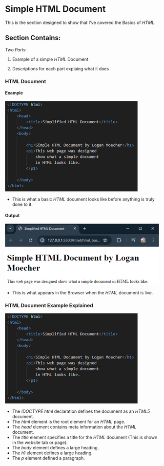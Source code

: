 # Simple HTML Document
This is the section designed to show that I've covered the Basics of *HTML*.

## Section Contains:

*Two Parts*:

1. Example of a simple *HTML* Document

2. Descriptions for each part explaing what it does

### HTML Document

#### Example

![Simple Doc code IMG 1](IMG/simple_doc_img_1.PNG "Simple Doc Code IMG 1")

* This is what a basic *HTML* document looks like before anything is truly done to it.

#### Output

![Simple Doc code IMG 2](IMG/simple_doc_img_2.PNG "Simple Doc Code IMG 2")

* This is what appears in the Browser when the *HTML* document is live.

### HTML Document Example Explained

![Simple Doc code IMG 1](IMG/simple_doc_img_1.PNG "Simple Doc Code IMG 1")

* The *!DOCTYPE html* declaration defines the document as an *HTML5* document.
* The *html* element is the root element for an *HTML* page.
* The *head* element contains meta information about the *HTML* document.
* The *title* element specifies a title for the *HTML* document (This is shown in the website tab or page).
* The *body* element defines a large heading. 
* The *h1* element defines a large heading.
* The *p* element defined a paragraph.

